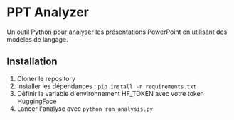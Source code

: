 # PPT Analyzer

Un outil Python pour analyser les présentations PowerPoint en utilisant des modèles de langage.

## Installation

1. Cloner le repository
2. Installer les dépendances : `pip install -r requirements.txt`
3. Définir la variable d'environnement HF_TOKEN avec votre token HuggingFace
4. Lancer l'analyse avec `python run_analysis.py`